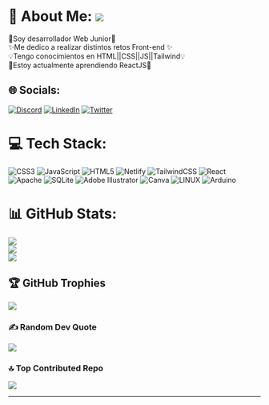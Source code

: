 # 💫 About Me: [![](https://visitcount.itsvg.in/api?id=Kevin-AC&icon=8&color=2)](https://visitcount.itsvg.in)

👋Soy desarrollador Web Junior🎉<br>✨Me dedico a realizar distintos retos Front-end ✨<br>💡Tengo conocimientos en HTML||CSS||JS||Tailwind💡<br>🚀Estoy actualmente aprendiendo ReactJS🚀


## 🌐 Socials:
[![Discord](https://img.shields.io/badge/Discord-%237289DA.svg?logo=discord&logoColor=white)](https://discord.gg/kevin.ac#4318) [![LinkedIn](https://img.shields.io/badge/LinkedIn-%230077B5.svg?logo=linkedin&logoColor=white)](https://linkedin.com/in/kevin-argumedo-06ba63206) [![Twitter](https://img.shields.io/badge/Twitter-%231DA1F2.svg?logo=Twitter&logoColor=white)](https://twitter.com/@kevin_argumedo) 

# 💻 Tech Stack:
![CSS3](https://img.shields.io/badge/css3-%231572B6.svg?style=for-the-badge&logo=css3&logoColor=white) ![JavaScript](https://img.shields.io/badge/javascript-%23323330.svg?style=for-the-badge&logo=javascript&logoColor=%23F7DF1E) ![HTML5](https://img.shields.io/badge/html5-%23E34F26.svg?style=for-the-badge&logo=html5&logoColor=white) ![Netlify](https://img.shields.io/badge/netlify-%23000000.svg?style=for-the-badge&logo=netlify&logoColor=#00C7B7) ![TailwindCSS](https://img.shields.io/badge/tailwindcss-%2338B2AC.svg?style=for-the-badge&logo=tailwind-css&logoColor=white) ![React](https://img.shields.io/badge/react-%2320232a.svg?style=for-the-badge&logo=react&logoColor=%2361DAFB) ![Apache](https://img.shields.io/badge/apache-%23D42029.svg?style=for-the-badge&logo=apache&logoColor=white) ![SQLite](https://img.shields.io/badge/sqlite-%2307405e.svg?style=for-the-badge&logo=sqlite&logoColor=white) ![Adobe Illustrator](https://img.shields.io/badge/adobeillustrator-%23FF9A00.svg?style=for-the-badge&logo=adobeillustrator&logoColor=white) ![Canva](https://img.shields.io/badge/Canva-%2300C4CC.svg?style=for-the-badge&logo=Canva&logoColor=white) ![LINUX](https://img.shields.io/badge/Linux-FCC624?style=for-the-badge&logo=linux&logoColor=black) ![Arduino](https://img.shields.io/badge/-Arduino-00979D?style=for-the-badge&logo=Arduino&logoColor=white)
# 📊 GitHub Stats:
![](https://github-readme-stats.vercel.app/api?username=Kevin-AC&theme=gruvbox&hide_border=false&include_all_commits=false&count_private=false)<br/>
![](https://github-readme-streak-stats.herokuapp.com/?user=Kevin-AC&theme=gruvbox&hide_border=false)<br/>
![](https://github-readme-stats.vercel.app/api/top-langs/?username=Kevin-AC&theme=gruvbox&hide_border=false&include_all_commits=false&count_private=false&layout=compact)

## 🏆 GitHub Trophies
![](https://github-profile-trophy.vercel.app/?username=Kevin-AC&theme=gruvbox&no-frame=false&no-bg=true&margin-w=4)


### ✍️ Random Dev Quote
![](https://quotes-github-readme.vercel.app/api?type=vetical&theme=gruvbox)

### 🔝 Top Contributed Repo
![](https://github-contributor-stats.vercel.app/api?username=Kevin-AC&limit=5&theme=gruvbox&combine_all_yearly_contributions=true)

---


<!-- Proudly created with GPRM ( https://gprm.itsvg.in ) -->
